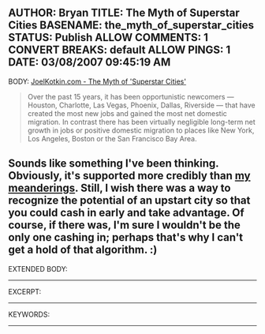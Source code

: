 AUTHOR: Bryan
TITLE: The Myth of Superstar Cities
BASENAME: the_myth_of_superstar_cities
STATUS: Publish
ALLOW COMMENTS: 1
CONVERT BREAKS: __default__
ALLOW PINGS: 1
DATE: 03/08/2007 09:45:19 AM
-----
BODY:
<a title="JoelKotkin.com - The Myth of 'Superstar Cities'" href="http://www.joelkotkin.com/Urban_Affairs/WSJ%20The%20Myth%20of%20Superstar%20Cities.htm">JoelKotkin.com - The Myth of 'Superstar Cities'</a>

<blockquote>Over the past 15 years, it has been opportunistic newcomers — Houston, Charlotte, Las Vegas, Phoenix, Dallas, Riverside — that have created the most new jobs and gained the most net domestic migration. In contrast there has been virtually negligible long-term net growth in jobs or positive domestic migration to places like New York, Los Angeles, Boston or the San Francisco Bay Area.</blockquote>

Sounds like something I've been thinking. Obviously, it's supported more credibly than <a href="http://www.leftsider.com/leftsider/2006/08/finally_got_away_for_a.htm">my meanderings</a>. Still, I wish there was a way to recognize the potential of an upstart city so that you could cash in early and take advantage. Of course, if there was, I'm sure I wouldn't be the only one cashing in; perhaps that's why I can't get a hold of that algorithm. :)
-----
EXTENDED BODY:

-----
EXCERPT:

-----
KEYWORDS:

-----


